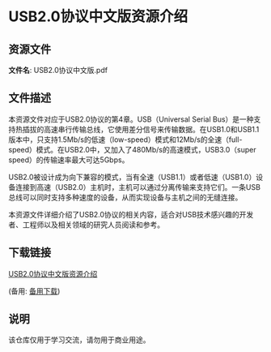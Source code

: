 # USB2.0协议中文版资源介绍

## 资源文件

**文件名**: USB2.0协议中文版.pdf

## 文件描述

本资源文件对应于USB2.0协议的第4章。USB（Universal Serial Bus）是一种支持热插拔的高速串行传输总线，它使用差分信号来传输数据。在USB1.0和USB1.1版本中，只支持1.5Mb/s的低速（low-speed）模式和12Mb/s的全速（full-speed）模式。在USB2.0中，又加入了480Mb/s的高速模式，USB3.0（super speed）的传输速率最大可达5Gbps。

USB2.0被设计成为向下兼容的模式，当有全速（USB1.1）或者低速（USB1.0）设备连接到高速（USB2.0）主机时，主机可以通过分离传输来支持它们。一条USB总线可以同时支持多种速度的设备，从而实现设备与主机之间的无缝连接。

本资源文件详细介绍了USB2.0协议的相关内容，适合对USB技术感兴趣的开发者、工程师以及相关领域的研究人员阅读和参考。

## 下载链接
[USB2.0协议中文版资源介绍](https://pan.quark.cn/s/176b5ee3a5b6) 

(备用: [备用下载](https://pan.baidu.com/s/1eXG0oa6xbxLPDy8hsWp-1g?pwd=1234))

## 说明

该仓库仅用于学习交流，请勿用于商业用途。

